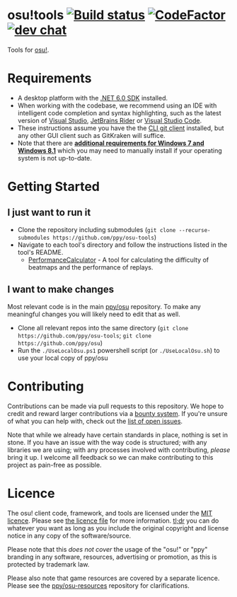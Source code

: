 # osu!tools [![Build status](https://ci.appveyor.com/api/projects/status/70owdbhaaepp70u5?svg=true)](https://ci.appveyor.com/project/peppy/osu-tools)  [![CodeFactor](https://www.codefactor.io/repository/github/ppy/osu-tools/badge)](https://www.codefactor.io/repository/github/ppy/osu-tools) [![dev chat](https://discordapp.com/api/guilds/188630481301012481/widget.png?style=shield)](https://discord.gg/ppy)

Tools for [osu!](https://osu.ppy.sh).

# Requirements

- A desktop platform with the [.NET 6.0 SDK](https://dotnet.microsoft.com/download) installed.
- When working with the codebase, we recommend using an IDE with intelligent code completion and syntax highlighting, such as the latest version of [Visual Studio](https://visualstudio.microsoft.com/vs/), [JetBrains Rider](https://www.jetbrains.com/rider/) or [Visual Studio Code](https://code.visualstudio.com/).
- These instructions assume you have the the [CLI git client](https://git-scm.com/) installed, but any other GUI client such as GitKraken will suffice.
- Note that there are **[additional requirements for Windows 7 and Windows 8.1](https://docs.microsoft.com/en-us/dotnet/core/install/windows?tabs=net60#dependencies)** which you may need to manually install if your operating system is not up-to-date.

# Getting Started

## I just want to run it
- Clone the repository including submodules (`git clone --recurse-submodules https://github.com/ppy/osu-tools`)
- Navigate to each tool's directory and follow the instructions listed in the tool's README.
    - [PerformanceCalculator](https://github.com/ppy/osu-tools/blob/master/PerformanceCalculator/README.md) - A tool for calculating the difficulty of beatmaps and the performance of replays.

## I want to make changes
Most relevant code is in the main [ppy/osu](htts://github.com/ppy/osu) repository. To make any meaningful changes you will likely need to edit that as well.

- Clone all relevant repos into the same directory (`git clone https://github.com/ppy/osu-tools`; `git clone https://github.com/ppy/osu`)
- Run the `./UseLocalOsu.ps1` powershell script (or `./UseLocalOsu.sh`) to use your local copy of ppy/osu

# Contributing

Contributions can be made via pull requests to this repository. We hope to credit and reward larger contributions via a [bounty system](https://www.bountysource.com/teams/ppy). If you're unsure of what you can help with, check out the [list of open issues](https://github.com/ppy/osu-tools/issues).

Note that while we already have certain standards in place, nothing is set in stone. If you have an issue with the way code is structured; with any libraries we are using; with any processes involved with contributing, *please* bring it up. I welcome all feedback so we can make contributing to this project as pain-free as possible.

# Licence

The osu! client code, framework, and tools are licensed under the [MIT licence](https://opensource.org/licenses/MIT). Please see [the licence file](LICENCE) for more information. [tl;dr](https://tldrlegal.com/license/mit-license) you can do whatever you want as long as you include the original copyright and license notice in any copy of the software/source.

Please note that this *does not cover* the usage of the "osu!" or "ppy" branding in any software, resources, advertising or promotion, as this is protected by trademark law.

Please also note that game resources are covered by a separate licence. Please see the [ppy/osu-resources](https://github.com/ppy/osu-resources) repository for clarifications.
